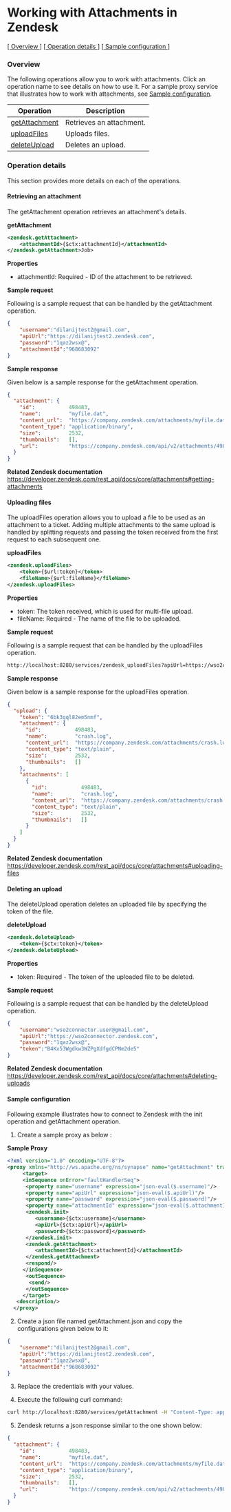 # Working with Attachments in Zendesk

[[  Overview ]](#overview)  [[ Operation details ]](#operation-details)  [[  Sample configuration  ]](#sample-configuration)

### Overview 

The following operations allow you to work with attachments. Click an operation name to see details on how to use it.
For a sample proxy service that illustrates how to work with attachments, see [Sample configuration](#sample-configuration).

| Operation        | Description |
| ------------- |-------------|
| [getAttachment](#retrieving-an-attachment)    | Retrieves an attachment. |
| [uploadFiles](#uploading-files)      | Uploads files. |
| [deleteUpload](#deleting-an-upload)      | Deletes an upload. |

### Operation details

This section provides more details on each of the operations.

#### Retrieving an attachment
The getAttachment operation retrieves an attachment's details. 

**getAttachment**
```xml
<zendesk.getAttachment>
    <attachmentId>{$ctx:attachmentId}</attachmentId>
</zendesk.getAttachment>Job>
```

**Properties**
* attachmentId: Required - ID of the attachment to be retrieved.

**Sample request**

Following is a sample request that can be handled by the getAttachment operation.

```json
{
    "username":"dilanijtest2@gmail.com",
    "apiUrl":"https://dilanijtest2.zendesk.com",
    "password":"1qaz2wsx@",
    "attachmentId":"968683092"
}
```
**Sample response**

Given below is a sample response for the getAttachment operation.

```json
{
  "attachment": {
    "id":           498483,
    "name":         "myfile.dat",
    "content_url":  "https://company.zendesk.com/attachments/myfile.dat",
    "content_type": "application/binary",
    "size":         2532,
    "thumbnails":   [],
    "url":          "https://company.zendesk.com/api/v2/attachments/498483.json",
  }
}
```
**Related Zendesk documentation**
https://developer.zendesk.com/rest_api/docs/core/attachments#getting-attachments

####  Uploading files

The uploadFiles operation allows you to upload a file to be used as an attachment to a ticket. Adding multiple attachments to the same upload is handled by splitting requests and passing the token received from the first request to each subsequent one.

**uploadFiles**
```xml
<zendesk.uploadFiles>
    <token>{$url:token}</token>
    <fileName>{$url:fileName}</fileName>
</zendesk.uploadFiles>
```

**Properties**
* token: The token received, which is used for multi-file upload.
* fileName: Required - The name of the file to be uploaded.

**Sample request**

Following is a sample request that can be handled by the uploadFiles operation.

```xml
http://localhost:8280/services/zendesk_uploadFiles?apiUrl=https://wso2connector.zendesk.com&username=wso2connector.user@gmail.com&password=1qaz2wsx@&fileName=picture.png&token=End7UhffGumiS7JoH2B4hGeHupX
```
**Sample response**

Given below is a sample response for the uploadFiles operation.

```json
{
  "upload": {
    "token": "6bk3gql82em5nmf",
    "attachment": {
      "id":           498483,
      "name":         "crash.log",
      "content_url":  "https://company.zendesk.com/attachments/crash.log",
      "content_type": "text/plain",
      "size":         2532,
      "thumbnails":   []
    },
    "attachments": [
      {
        "id":           498483,
        "name":         "crash.log",
        "content_url":  "https://company.zendesk.com/attachments/crash.log",
        "content_type": "text/plain",
        "size":         2532,
        "thumbnails":   []
      }
    ]
  }
}

```

**Related Zendesk documentation**
https://developer.zendesk.com/rest_api/docs/core/attachments#uploading-files

####  Deleting an upload

The deleteUpload operation deletes an uploaded file by specifying the token of the file. 

**deleteUpload**
```xml
<zendesk.deleteUpload>
    <token>{$ctx:token}</token>
</zendesk.deleteUpload>
```

**Properties**
* token: Required - The token of the uploaded file to be deleted.

**Sample request**

Following is a sample request that can be handled by the deleteUpload operation.

```json
{
    "username":"wso2connector.user@gmail.com",
    "apiUrl":"https://wso2connector.zendesk.com",
    "password":"1qaz2wsx@",
    "token":"B4Kx53Wgdkw3WZPgXdfgdCPNm2de5"
}
```
**Related Zendesk documentation**
https://developer.zendesk.com/rest_api/docs/core/attachments#deleting-uploads

#### Sample configuration

Following example illustrates how to connect to Zendesk with the init operation and getAttachment operation.

1. Create a sample proxy as below :

**Sample Proxy**
```xml
<?xml version="1.0" encoding="UTF-8"?>
<proxy xmlns="http://ws.apache.org/ns/synapse" name="getAttachment" transports="https" statistics="disable" trace="disable" startOnLoad="true">
     <target>
     <inSequence onError="faultHandlerSeq">
      <property name="username" expression="json-eval($.username)"/>
      <property name="apiUrl" expression="json-eval($.apiUrl)"/>
      <property name="password" expression="json-eval($.password)"/>
      <property name="attachmentId" expression="json-eval($.attachmentId)"/>
      <zendesk.init>
         <username>{$ctx:username}</username>
         <apiUrl>{$ctx:apiUrl}</apiUrl>
         <password>{$ctx:password}</password>
      </zendesk.init>
      <zendesk.getAttachment>
         <attachmentId>{$ctx:attachmentId}</attachmentId>
      </zendesk.getAttachment>
      <respond/>
     </inSequence>
      <outSequence>
       <send/>
      </outSequence>
     </target>
   <description/>
  </proxy>
```
2. Create a json file named getAttachment.json and copy the configurations given below to it:

```json
{
    "username":"dilanijtest2@gmail.com",
    "apiUrl":"https://dilanijtest2.zendesk.com",
    "password":"1qaz2wsx@",
    "attachmentId":"968683092"
}
```
3. Replace the credentials with your values.

4. Execute the following curl command:

```bash
curl http://localhost:8280/services/getAttachment -H "Content-Type: application/json" -d @getAttachment.json
```

5. Zendesk returns a json response similar to the one shown below:
 
```json
{
  "attachment": {
    "id":           498483,
    "name":         "myfile.dat",
    "content_url":  "https://company.zendesk.com/attachments/myfile.dat",
    "content_type": "application/binary",
    "size":         2532,
    "thumbnails":   [],
    "url":          "https://company.zendesk.com/api/v2/attachments/498483.json",
  }
}
```
